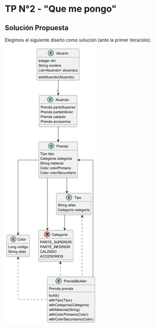 # TP N°2 - "Que me pongo"

## Solución Propuesta

Elegimos el siguiente diseño como solución (ante la primer iteración):

![diseno_mati.png](diagramas_diseno%2Fdiseno_mati.png)